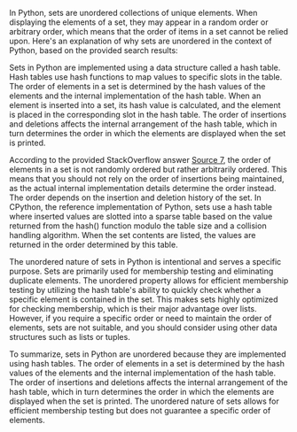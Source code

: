 In Python, sets are unordered collections of unique elements. When displaying the elements of a set, they may appear in
a random order or arbitrary order, which means that the order of items in a set cannot be relied upon. Here's an
explanation of why sets are unordered in the context of Python, based on the provided search results:

Sets in Python are implemented using a data structure called a hash table. Hash tables use hash functions to map values
to specific slots in the table. The order of elements in a set is determined by the hash values of the elements and the
internal implementation of the hash table. When an element is inserted into a set, its hash value is calculated, and the
element is placed in the corresponding slot in the hash table. The order of insertions and deletions affects the
internal arrangement of the hash table, which in turn determines the order in which the elements are displayed when the
set is printed.

According to the provided StackOverflow
answer [Source 7](https://stackoverflow.com/questions/21701618/why-does-a-set-display-in-same-order-if-sets-are-unordered),
the order of elements in a set is not randomly ordered but rather arbitrarily ordered. This means that you should not
rely on the order of insertions being maintained, as the actual internal implementation details determine the order
instead. The order depends on the insertion and deletion history of the set. In CPython, the reference implementation of
Python, sets use a hash table where inserted values are slotted into a sparse table based on the value returned from the
hash() function modulo the table size and a collision handling algorithm. When the set contents are listed, the values
are returned in the order determined by this table.

The unordered nature of sets in Python is intentional and serves a specific purpose. Sets are primarily used for
membership testing and eliminating duplicate elements. The unordered property allows for efficient membership testing by
utilizing the hash table's ability to quickly check whether a specific element is contained in the set. This makes sets
highly optimized for checking membership, which is their major advantage over lists. However, if you require a specific
order or need to maintain the order of elements, sets are not suitable, and you should consider using other data
structures such as lists or tuples.

To summarize, sets in Python are unordered because they are implemented using hash tables. The order of elements in a
set is determined by the hash values of the elements and the internal implementation of the hash table. The order of
insertions and deletions affects the internal arrangement of the hash table, which in turn determines the order in which
the elements are displayed when the set is printed. The unordered nature of sets allows for efficient membership testing
but does not guarantee a specific order of elements.